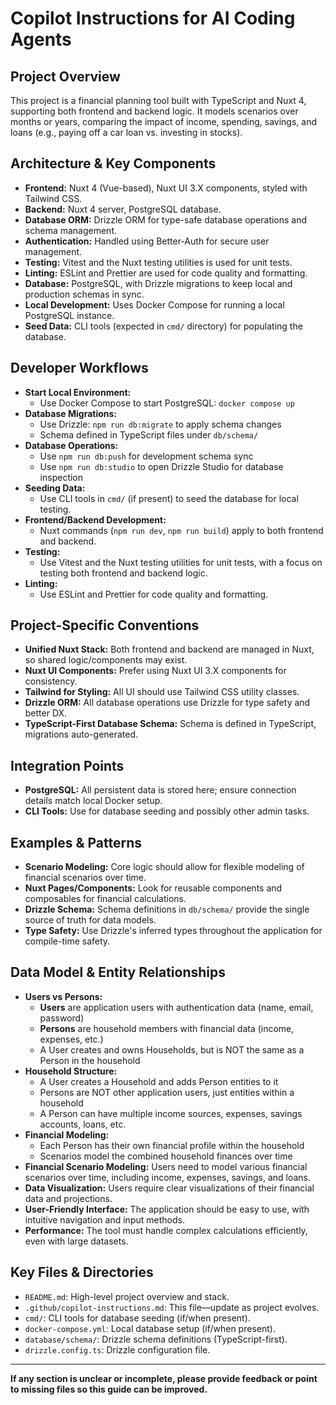 # Copilot Instructions for AI Coding Agents

## Project Overview

This project is a financial planning tool built with TypeScript and Nuxt 4, supporting both frontend and backend logic. It models scenarios over months or years, comparing the impact of income, spending, savings, and loans (e.g., paying off a car loan vs. investing in stocks).

## Architecture & Key Components

- **Frontend:** Nuxt 4 (Vue-based), Nuxt UI 3.X components, styled with Tailwind CSS.
- **Backend:** Nuxt 4 server, PostgreSQL database.
- **Database ORM:** Drizzle ORM for type-safe database operations and schema management.
- **Authentication:** Handled using Better-Auth for secure user management.
- **Testing:** Vitest and the Nuxt testing utilities is used for unit tests.
- **Linting:** ESLint and Prettier are used for code quality and formatting.
- **Database:** PostgreSQL, with Drizzle migrations to keep local and production schemas in sync.
- **Local Development:** Uses Docker Compose for running a local PostgreSQL instance.
- **Seed Data:** CLI tools (expected in `cmd/` directory) for populating the database.

## Developer Workflows

- **Start Local Environment:**
  - Use Docker Compose to start PostgreSQL: `docker compose up`
- **Database Migrations:**
  - Use Drizzle: `npm run db:migrate` to apply schema changes
  - Schema defined in TypeScript files under `db/schema/`
- **Database Operations:**
  - Use `npm run db:push` for development schema sync
  - Use `npm run db:studio` to open Drizzle Studio for database inspection
- **Seeding Data:**
  - Use CLI tools in `cmd/` (if present) to seed the database for local testing.
- **Frontend/Backend Development:**
  - Nuxt commands (`npm run dev`, `npm run build`) apply to both frontend and backend.
- **Testing:**
  - Use Vitest and the Nuxt testing utilities for unit tests, with a focus on testing both frontend and backend logic.
- **Linting:**
  - Use ESLint and Prettier for code quality and formatting.

## Project-Specific Conventions

- **Unified Nuxt Stack:** Both frontend and backend are managed in Nuxt, so shared logic/components may exist.
- **Nuxt UI Components:** Prefer using Nuxt UI 3.X components for consistency.
- **Tailwind for Styling:** All UI should use Tailwind CSS utility classes.
- **Drizzle ORM:** All database operations use Drizzle for type safety and better DX.
- **TypeScript-First Database Schema:** Schema is defined in TypeScript, migrations auto-generated.

## Integration Points

- **PostgreSQL:** All persistent data is stored here; ensure connection details match local Docker setup.
- **CLI Tools:** Use for database seeding and possibly other admin tasks.

## Examples & Patterns

- **Scenario Modeling:** Core logic should allow for flexible modeling of financial scenarios over time.
- **Nuxt Pages/Components:** Look for reusable components and composables for financial calculations.
- **Drizzle Schema:** Schema definitions in `db/schema/` provide the single source of truth for data models.
- **Type Safety:** Use Drizzle's inferred types throughout the application for compile-time safety.

## Data Model & Entity Relationships

- **Users vs Persons:**
  - **Users** are application users with authentication data (name, email, password)
  - **Persons** are household members with financial data (income, expenses, etc.)
  - A User creates and owns Households, but is NOT the same as a Person in the household
- **Household Structure:**
  - A User creates a Household and adds Person entities to it
  - Persons are NOT other application users, just entities within a household
  - A Person can have multiple income sources, expenses, savings accounts, loans, etc.
- **Financial Modeling:**
  - Each Person has their own financial profile within the household
  - Scenarios model the combined household finances over time
- **Financial Scenario Modeling:** Users need to model various financial scenarios over time, including income, expenses, savings, and loans.
- **Data Visualization:** Users require clear visualizations of their financial data and projections.
- **User-Friendly Interface:** The application should be easy to use, with intuitive navigation and input methods.
- **Performance:** The tool must handle complex calculations efficiently, even with large datasets.

## Key Files & Directories

- `README.md`: High-level project overview and stack.
- `.github/copilot-instructions.md`: This file—update as project evolves.
- `cmd/`: CLI tools for database seeding (if/when present).
- `docker-compose.yml`: Local database setup (if/when present).
- `database/schema/`: Drizzle schema definitions (TypeScript-first).
- `drizzle.config.ts`: Drizzle configuration file.

---

**If any section is unclear or incomplete, please provide feedback or point to missing files so this guide can be improved.**
